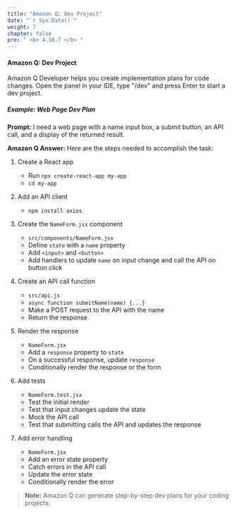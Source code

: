 ```yaml
---
title: "Amazon Q: Dev Project"
date: "`r Sys.Date()`"
weight: 7
chapter: false
pre: " <b> 4.10.7 </b> "
---
```


#### Amazon Q: Dev Project

Amazon Q Developer helps you create implementation plans for code changes. Open the panel in your IDE, type "/dev" and press Enter to start a dev project.

##### Example: Web Page Dev Plan
**Prompt:**
I need a web page with a name input box, a submit button, an API call, and a display of the returned result.

**Amazon Q Answer:**
Here are the steps needed to accomplish the task:

1. Create a React app
   - Run `npx create-react-app my-app`
   - `cd my-app`

2. Add an API client
   - `npm install axios`

3. Create the `NameForm.jsx` component
   - `src/components/NameForm.jsx`
   - Define `state` with a `name` property
   - Add `<input>` and `<button>`
   - Add handlers to update `name` on input change and call the API on button click

4. Create an API call function
   - `src/api.js`
   - `async function submitName(name) {...}`
   - Make a POST request to the API with the name
   - Return the response

5. Render the response
   - `NameForm.jsx`
   - Add a `response` property to `state`
   - On a successful response, update `response`
   - Conditionally render the response or the form

6. Add tests
   - `NameForm.test.jsx`
   - Test the initial render
   - Test that input changes update the state
   - Mock the API call
   - Test that submitting calls the API and updates the response

7. Add error handling
   - `NameForm.jsx`
   - Add an error state property
   - Catch errors in the API call
   - Update the error state
   - Conditionally render the error

> **Note:** Amazon Q can generate step-by-step dev plans for your coding projects.